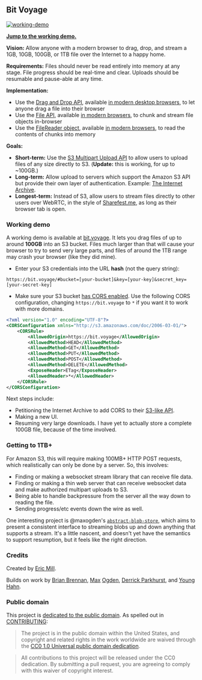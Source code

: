 ## Bit Voyage

[![working-demo](https://cloud.githubusercontent.com/assets/4592/4611627/3244f16a-52bd-11e4-9d5d-1597844b342a.png)](#working-demo)

**[Jump to the working demo.](#working-demo)**

**Vision:** Allow anyone with a modern browser to drag, drop, and stream a 1GB, 10GB, 100GB, or 1TB file over the Internet to a happy home.

**Requirements:** Files should never be read entirely into memory at any stage. File progress should be real-time and clear. Uploads should be resumable and pause-able at any time.

**Implementation:**

* Use the [Drag and Drop API](http://blog.teamtreehouse.com/implementing-native-drag-and-drop), available [in modern desktop browsers](http://caniuase.com/#feat=dragndrop), to let anyone drag a file into their browser
* Use the [File API](https://docs.webplatform.org/wiki/apis/file), available [in modern browsers](http://caniuse.com/#feat=fileapi), to chunk and stream file objects in-browser
* Use the [FileReader object](https://developer.mozilla.org/en-US/docs/Web/API/FileReader), available [in modern browsers](http://caniuse.com/#feat=filereader), to read the contents of chunks into memory

**Goals:**

* **Short-term:** Use the [S3 Multipart Upload API](https://docs.aws.amazon.com/AmazonS3/latest/dev/UsingRESTAPImpUpload.html) to allow users to upload files of any size directly to S3. (**Update:** this is working, for up to ~100GB.)
* **Long-term:** Allow upload to servers which support the Amazon S3 API but provide their own layer of authentication. Example: [The Internet Archive](https://archive.org/help/abouts3.txt).
* **Longest-term:** Instead of S3, allow users to stream files directly to other users over WebRTC, in the style of [Sharefest.me](https://www.sharefest.me/), as long as their browser tab is open.

### Working demo

A working demo is available at [bit.voyage](https://bit.voyage). It lets you drag files of up to around **100GB** into an S3 bucket. Files much larger than that will cause your browser to try to send very large parts, and files of around the 1TB range may crash your browser (like they did mine).

* Enter your S3 credentials into the URL **hash** (not the query string):

```
https://bit.voyage/#bucket=[your-bucket]&key=[your-key]&secret_key=[your-secret-key]
```

* Make sure your S3 bucket [has CORS enabled](http://docs.aws.amazon.com/AmazonS3/latest/dev/cors.html). Use the following CORS configuration, changing `https://bit.voyage` to `*` if you want it to work with more domains.

```xml
<?xml version="1.0" encoding="UTF-8"?>
<CORSConfiguration xmlns="http://s3.amazonaws.com/doc/2006-03-01/">
    <CORSRule>
        <AllowedOrigin>https://bit.voyage</AllowedOrigin>
        <AllowedMethod>HEAD</AllowedMethod>
        <AllowedMethod>GET</AllowedMethod>
        <AllowedMethod>PUT</AllowedMethod>
        <AllowedMethod>POST</AllowedMethod>
        <AllowedMethod>DELETE</AllowedMethod>
        <ExposeHeader>ETag</ExposeHeader>
        <AllowedHeader>*</AllowedHeader>
    </CORSRule>
</CORSConfiguration>
```

Next steps include:

* Petitioning the Internet Archive to add CORS to their [S3-like API](https://archive.org/help/abouts3.txt).
* Making a new UI.
* Resuming very large downloads. I have yet to actually store a complete 100GB file, because of the time involved.

### Getting to 1TB+

For Amazon S3, this will require making 100MB+ HTTP POST requests, which realistically can only be done by a server. So, this involves:

* Finding or making a websocket stream library that can receive file data.
* Finding or making a thin web server that can receive websocket data and make authorized multipart uploads to S3.
* Being able to handle backpressure from the server all the way down to reading the file.
* Sending progress/etc events down the wire as well.

One interesting project is @maxogden's [`abstract-blob-store`](https://github.com/maxogden/abstract-blob-store), which aims to present a consistent interface to streaming blobs up and down anything that supports a stream. It's a little nascent, and doesn't yet have the semantics to support resumption, but it feels like the right direction.



### Credits

Created by [Eric Mill](https://twitter.com/konklone).

Builds on work by [Brian Brennan](https://github.com/brianloveswords/fileliststream), [Max](https://github.com/maxogden/filereader-stream) [Ogden](https://github.com/DamonOehlman/filestream/issues/9#issuecomment-58468336), [Derrick Parkhurst](https://github.com/thirtysixthspan/waterunderice), and [Young Hahn](https://github.com/mapbox/frameup).

### Public domain

This project is [dedicated to the public domain](LICENSE). As spelled out in [CONTRIBUTING](CONTRIBUTING.md):

> The project is in the public domain within the United States, and copyright and related rights in the work worldwide are waived through the [CC0 1.0 Universal public domain dedication](https://creativecommons.org/publicdomain/zero/1.0/).

> All contributions to this project will be released under the CC0 dedication. By submitting a pull request, you are agreeing to comply with this waiver of copyright interest.
